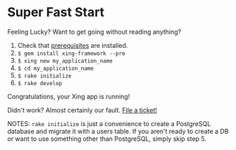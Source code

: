 # Super Fast Start

Feeling Lucky? Want to get going without reading anything?

1. Check that [prerequisites](/tutorial/prerequisites.md) are installed.
2. ```$ gem install xing-framework --pre```
3. ```$ xing new my_application_name```
4. ```$ cd my_application_name```
5. ```$ rake initialize```
6. ```$ rake develop```

Congratulations, your Xing app is running! 

Didn't work? Almost certainly our fault. [File a ticket!](https://github.com/XingFramework/xing-framework/issues)

NOTES: `rake initialize` is just a convenience to create a PostgreSQL database and migrate it with a users table.  If you aren't ready to create a DB or want to use something other than PostgreSQL, simply skip step 5. 

